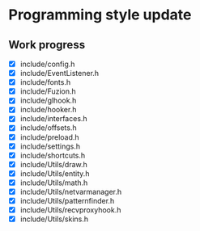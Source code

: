 # Programming style update

## Work progress
- [x] include/config.h
- [x] include/EventListener.h
- [x] include/fonts.h
- [x] include/Fuzion.h
- [x] include/glhook.h
- [x] include/hooker.h
- [x] include/interfaces.h
- [x] include/offsets.h
- [x] include/preload.h
- [x] include/settings.h
- [x] include/shortcuts.h
- [x] include/Utils/draw.h
- [x] include/Utils/entity.h
- [x] include/Utils/math.h
- [x] include/Utils/netvarmanager.h
- [x] include/Utils/patternfinder.h
- [x] include/Utils/recvproxyhook.h
- [x] include/Utils/skins.h
